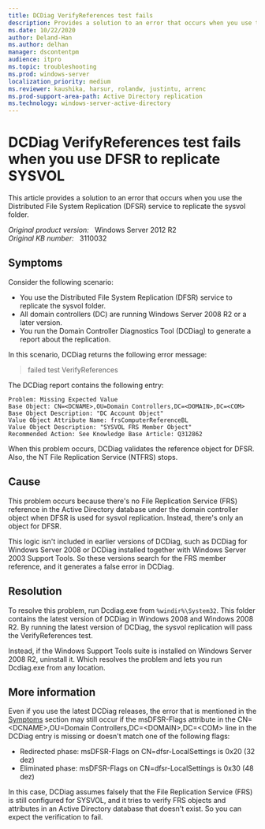 ```yaml
---
title: DCDiag VerifyReferences test fails
description: Provides a solution to an error that occurs when you use the DFSR service to replicate the sysvol folder.
ms.date: 10/22/2020
author: Deland-Han 
ms.author: delhan
manager: dscontentpm
audience: itpro
ms.topic: troubleshooting
ms.prod: windows-server
localization_priority: medium
ms.reviewer: kaushika, harsur, rolandw, justintu, arrenc
ms.prod-support-area-path: Active Directory replication
ms.technology: windows-server-active-directory
---
```

# DCDiag VerifyReferences test fails when you use DFSR to replicate SYSVOL

This article provides a solution to an error that occurs when you use the Distributed File System Replication (DFSR) service to replicate the sysvol folder.

_Original product version:_ &nbsp; Windows Server 2012 R2  
_Original KB number:_ &nbsp; 3110032

## Symptoms

Consider the following scenario:

- You use the Distributed File System Replication (DFSR) service to replicate the sysvol folder.
- All domain controllers (DC) are running Windows Server 2008 R2 or a later version.
- You run the Domain Controller Diagnostics Tool (DCDiag) to generate a report about the replication.

In this scenario, DCDiag returns the following error message:

> failed test VerifyReferences

The DCDiag report contains the following entry:

```console
Problem: Missing Expected Value
Base Object: CN=<DCNAME>,OU=Domain Controllers,DC=<DOMAIN>,DC=<COM>
Base Object Description: "DC Account Object"
Value Object Attribute Name: frsComputerReferenceBL
Value Object Description: "SYSVOL FRS Member Object"
Recommended Action: See Knowledge Base Article: Q312862
```

When this problem occurs, DCDiag validates the reference object for DFSR. Also, the NT File Replication Service (NTFRS) stops.

## Cause

This problem occurs because there's no File Replication Service (FRS) reference in the Active Directory database under the domain controller object when DFSR is used for sysvol replication. Instead, there's only an object for DFSR.

This logic isn't included in earlier versions of DCDiag, such as DCDiag for Windows Server 2008 or DCDiag installed together with Windows Server 2003 Support Tools. So these versions search for the FRS member reference, and it generates a false error in DCDiag.

## Resolution

To resolve this problem, run Dcdiag.exe from `%windir%\System32`. This folder contains the latest version of DCDiag in Windows 2008 and Windows 2008 R2. By running the latest version of DCDiag, the sysvol replication will pass the VerifyReferences test.

Instead, if the Windows Support Tools suite is installed on Windows Server 2008 R2, uninstall it. Which resolves the problem and lets you run Dcdiag.exe from any location.

## More information

Even if you use the latest DCDiag releases, the error that is mentioned in the [Symptoms](#symptoms) section may still occur if the msDFSR-Flags attribute in the CN=\<DCNAME>,OU=Domain Controllers,DC=\<DOMAIN>,DC=\<COM> line in the DCDiag entry is missing or doesn't match one of the following flags:

- Redirected phase: msDFSR-Flags on CN=dfsr-LocalSettings is 0x20 (32 dez)  
- Eliminated phase: msDFSR-Flags on CN=dfsr-LocalSettings is 0x30 (48 dez)

In this case, DCDiag assumes falsely that the File Replication Service (FRS) is still configured for SYSVOL, and it tries to verify FRS objects and attributes in an Active Directory database that doesn't exist. So you can expect the verification to fail.
